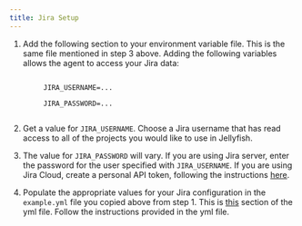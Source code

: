 ```yaml
---
title: Jira Setup
---
```


1. Add the following section to your environment variable file. This is the same file mentioned in step 3 above. Adding the following variables allows the agent to access your Jira data:
    <p class="code-block"><code>
        JIRA_USERNAME=...<br/>
        JIRA_PASSWORD=...
    </code></p>

2. Get a value for `JIRA_USERNAME`. Choose a Jira username that has read access to all of the projects you would like to use in Jellyfish.

3. The value for `JIRA_PASSWORD` will vary. If you are using Jira server, enter the password for the user specified with `JIRA_USERNAME`. If you are using Jira Cloud, create a personal API token, following the instructions [here](https://support.atlassian.com/atlassian-account/docs/manage-api-tokens-for-your-atlassian-account/).

4. Populate the appropriate values for your Jira configuration in the `example.yml` file you copied above from step 1. This is [this](https://github.com/Jellyfish-AI/jf_agent/blob/master/example.yml#L13-L111) section of the yml file. Follow the instructions provided in the yml file.
